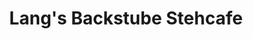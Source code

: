 ---
title: "Lang's Backstube Stehcafe"
url: /schwarzenbach-a-wald/langs-backstube-stehcafe/
shop: Bäckerei
---